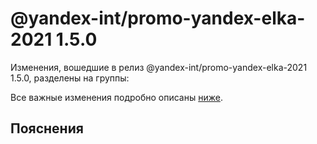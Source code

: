 # @yandex-int/promo-yandex-elka-2021 1.5.0

<!-- ЧЕЛОВЕЧЕСКОЕ ВСТУПЛЕНИЕ -->

Изменения, вошедшие в релиз @yandex-int/promo-yandex-elka-2021 1.5.0, разделены на группы:

Все важные изменения подробно описаны [ниже](#Пояснения).

## Пояснения

